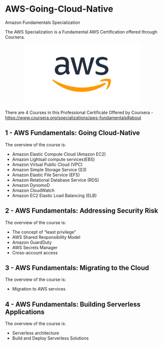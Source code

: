 # AWS-Going-Cloud-Native
Amazon Fundamentals Specialization 

The AWS Specialization is a Fundamental AWS Certification offered through Coursera. 

<p align="center">
<img max-height=200 height=200 src="AWS Image/aws.png"/>
</p>

There are 4 Courses in this Professional Certificate
Offered by Coursera - https://www.coursera.org/specializations/aws-fundamentals#about

## 1 - AWS Fundamentals: Going Cloud-Native 
The overview of the course is:
- Amazon Elastic Compute Cloud (Amazon EC2) 
- Amazon Lightsail compute services(EBS)
- Amazon Virtual Public Cloud (VPC)
- Amazon Simple Storage Service (S3) 
- Amazon Elastic File Service (EFS)
- Amazon Relational Database Service (RDS) 
- Amazon DynomoD
- Amazon CloudWatch
- Amazon EC2 Elastic Load Balancing (ELB)

## 2 - AWS Fundamentals: Addressing Security Risk
The overview of the course is:
- The concept of “least privilege”
- AWS Shared Responsibility Model 
- Amazon GuardDuty
- AWS Secrets Manager
- Cross-account access

## 3 - AWS Fundamentals: Migrating to the Cloud
The overview of the course is:
- Migration to AWS services 

## 4 - AWS Fundamentals: Building Serverless Applications
The overview of the course is:
- Serverless architecture 
- Build and Deploy Serverless Solutions 
